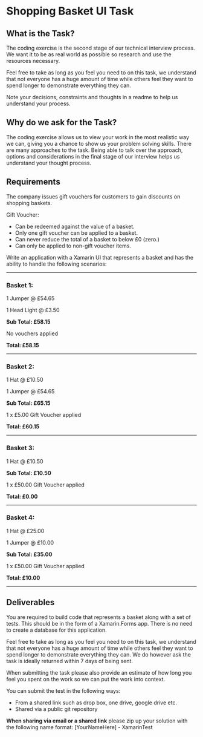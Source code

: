 # Shopping Basket UI Task

## What is the Task?
The coding exercise is the second stage of our technical interview process. We want it to be as real world as possible so research and use the resources necessary. 

Feel free to take as long as you feel you need to on this task, we understand that not everyone has a huge amount of time while others feel they want to spend longer to demonstrate everything they can. 

Note your decisions, constraints and thoughts in a readme to help us understand your process.

## Why do we ask for the Task?

The coding exercise allows us to view your work in the most realistic way we can, giving you a chance to show us your problem solving skills. There are many approaches to the task. Being able to talk over the approach, options and considerations in the final stage of our interview helps us understand your thought process.

## Requirements
The company issues gift vouchers for customers to gain discounts on shopping baskets. 

Gift Voucher:
- Can be redeemed against the value of a basket. 
- Only one gift voucher can be applied to a basket. 
- Can never reduce the total of a basket to below £0 (zero.)
- Can only be applied to non-gift voucher items.

Write an application with a Xamarin UI that represents a basket and has the ability to handle the following scenarios:


---

### Basket 1:

1 Jumper @ £54.65

1 Head Light @ £3.50

**Sub Total: £58.15**

No vouchers applied

**Total: £58.15**

---

### Basket 2:

1 Hat @ £10.50

1 Jumper @ £54.65

**Sub Total: £65.15**

1 x £5.00 Gift Voucher applied

**Total: £60.15**

---

### Basket 3:

1 Hat @ £10.50

**Sub Total: £10.50**

1 x £50.00 Gift Voucher applied

**Total: £0.00**

---

### Basket 4:

1 Hat @ £25.00

1 Jumper @ £10.00

**Sub Total: £35.00**

1 x £50.00 Gift Voucher applied

**Total: £10.00**

---

## Deliverables
You are required to build code that represents a basket along with a set of tests. This should be in the form of a Xamarin.Forms app. There is no need to create a database for this application.

Feel free to take as long as you feel you need to on this task, we understand that not everyone has a huge amount of time while others feel they want to spend longer to demonstrate everything they can.  We do however ask the task is ideally returned within 7 days of being sent.

When submitting the task please also provide an estimate of how long you feel you spent on the work so we can put the work into context.

You can submit the test in the following ways:
- From a shared link such as drop box, one drive, google drive etc. 
- Shared via a public git repository 

**When sharing via email or a shared link** please zip up your solution with the following name format: [YourNameHere] - XamarinTest
